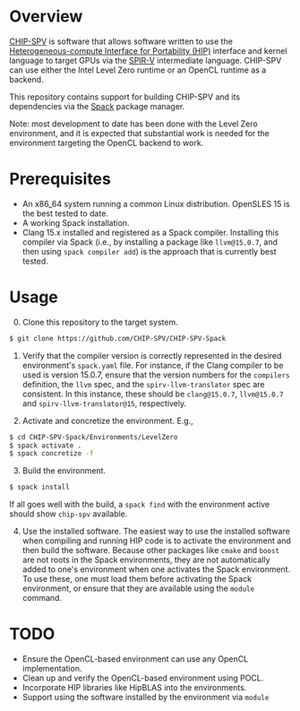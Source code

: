 # Overview

[CHIP-SPV](https://github.com/CHIP-SPV/chip-spv) is software that
allows software written to use the [Heterogeneous-compute Interface for
Portability (HIP)](https://https://github.com/ROCm-Developer-Tools/HIP)
interface and kernel language to target GPUs via the 
[SPIR-V](https://registry.khronos.org/spir) intermediate language.
CHIP-SPV can use either the Intel Level Zero runtime or an OpenCL
runtime as a backend.

This repository contains support for building CHIP-SPV and its
dependencies via the [Spack](https://github.com/spack/spack) package
manager.

Note: most development to date has been done with the Level Zero 
environment, and it is expected that substantial work is needed for
the environment targeting the OpenCL backend to work.

# Prerequisites

* An x86_64 system running a common Linux distribution.  OpenSLES 15 is
  the best tested to date.
* A working Spack installation.
* Clang 15.x installed and registered as a Spack compiler.  Installing
  this compiler via Spack (i.e., by installing a package like `llvm@15.0.7`,
  and then using `spack compiler add`) is the approach that is currently
  best tested.

# Usage

0. Clone this repository to the target system.

```bash
$ git clone https://github.com/CHIP-SPV/CHIP-SPV-Spack
```

1. Verify that the compiler version is correctly represented in the
   desired environment's `spack.yaml` file.  For instance, if the Clang
   compiler to be used is version 15.0.7, ensure that the version
   numbers for the `compilers` definition, the `llvm` spec, and
   the `spirv-llvm-translator` spec are consistent.  In this instance,
   these should be `clang@15.0.7`, `llvm@15.0.7` and 
   `spirv-llvm-translator@15`, respectively.

2. Activate and concretize the environment.  E.g.,

```bash
$ cd CHIP-SPV-Spack/Environments/LevelZero
$ spack activate .
$ spack concretize -f
```

3. Build the environment.

```bash
$ spack install
```
If all goes well with the build, a `spack find` with the environment
active should show `chip-spv` available.

4. Use the installed software.  The easiest way to use the installed
software when compiling and running HIP code is to activate the 
environment and then build the software.  Because other packages like
`cmake` and `boost` are not roots in the Spack environments, they
are not automatically added to one's environment when one activates
the Spack environment.  To use these, one must load them before
activating the Spack environment, or ensure that they are available
using the `module` command.


# TODO

* Ensure the OpenCL-based environment can use any OpenCL implementation.
* Clean up and verify the OpenCL-based environment using POCL.
* Incorporate HIP libraries like HipBLAS into the environments.
* Support using the software installed by the environment via `module`

